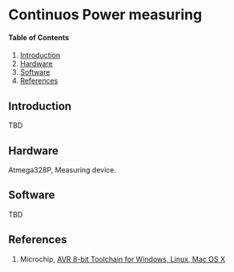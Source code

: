 
# Continuos Power measuring

#### Table of Contents

1. [Introduction](#introduction)
2. [Hardware](#hardware)
3. [Software](#software)
4. [References](#references)


## Introduction

TBD


## Hardware

Atmega328P, Measuring device.


## Software

TBD


## References

1. Microchip, [AVR 8-bit Toolchain for Windows, Linux, Mac OS X](https://www.microchip.com/mplab/avr-support/avr-and-arm-toolchains-c-compilers)

